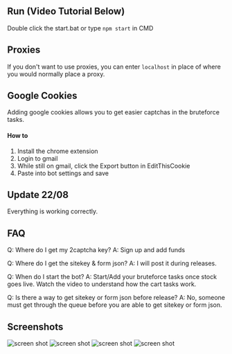 ## Run (Video Tutorial Below)
Double click the start.bat or type `npm start` in CMD

## Proxies
If you don't want to use proxies, you can enter `localhost` in place of where you would normally place a proxy.

## Google Cookies
Adding google cookies allows you to get easier captchas in the bruteforce tasks.
#### How to
1. Install the chrome extension
2. Login to gmail
3. While still on gmail, click the Export button in EditThisCookie
4. Paste into bot settings and save

## Update 22/08
Everything is working correctly.
## FAQ
Q: Where do I get my 2captcha key?
A: Sign up and add funds

Q: Where do I get the sitekey & form json?
A: I will post it during releases.

Q: When do I start the bot?
A: Start/Add your bruteforce tasks once stock goes live. Watch the video to understand how the cart tasks work.

Q: Is there a way to get sitekey or form json before release?
A: No, someone must get through the queue before you are able to get sitekey or form json.

## Screenshots
![screen shot](http://i.imgur.com/Cv5xiEE.png)
![screen shot](http://i.imgur.com/LUJu8n7.png)
![screen shot](http://i.imgur.com/9x8bsgI.png)
![screen shot](http://i.imgur.com/t88wHpd.png)


